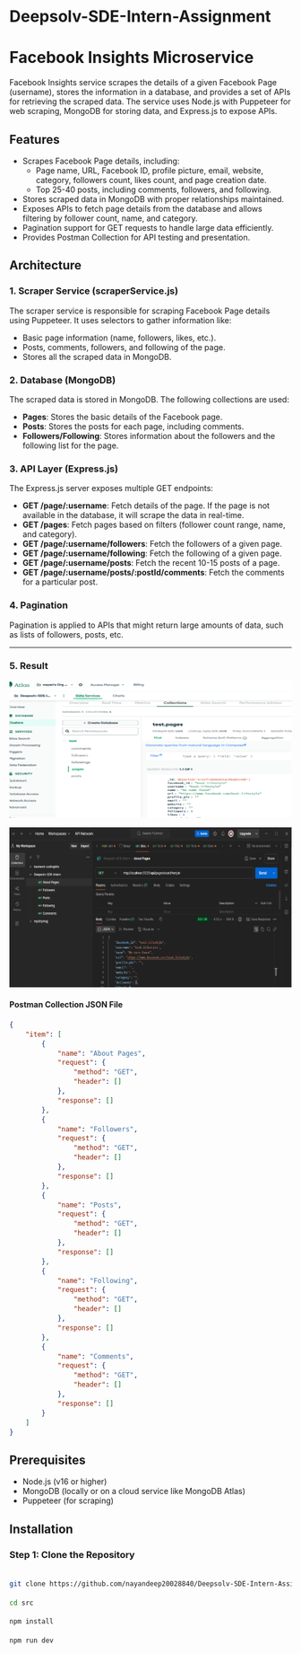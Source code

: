 # Deepsolv-SDE-Intern-Assignment

# Facebook Insights Microservice

Facebook Insights service scrapes the details of a given Facebook Page (username), stores the information in a database, and provides a set of APIs for retrieving the scraped data. The service uses Node.js with Puppeteer for web scraping, MongoDB for storing data, and Express.js to expose APIs.

## Features

- Scrapes Facebook Page details, including:
  - Page name, URL, Facebook ID, profile picture, email, website, category, followers count, likes count, and page creation date.
  - Top 25-40 posts, including comments, followers, and following.
- Stores scraped data in MongoDB with proper relationships maintained.
- Exposes APIs to fetch page details from the database and allows filtering by follower count, name, and category.
- Pagination support for GET requests to handle large data efficiently.
- Provides Postman Collection for API testing and presentation.

## Architecture

### 1. **Scraper Service (scraperService.js)**

The scraper service is responsible for scraping Facebook Page details using Puppeteer. It uses selectors to gather information like:
- Basic page information (name, followers, likes, etc.).
- Posts, comments, followers, and following of the page.
- Stores all the scraped data in MongoDB.

### 2. **Database (MongoDB)**

The scraped data is stored in MongoDB. The following collections are used:
- **Pages**: Stores the basic details of the Facebook page.
- **Posts**: Stores the posts for each page, including comments.
- **Followers/Following**: Stores information about the followers and the following list for the page.

### 3. **API Layer (Express.js)**

The Express.js server exposes multiple GET endpoints:
- **GET /page/:username**: Fetch details of the page. If the page is not available in the database, it will scrape the data in real-time.
- **GET /pages**: Fetch pages based on filters (follower count range, name, and category).
- **GET /page/:username/followers**: Fetch the followers of a given page.
- **GET /page/:username/following**: Fetch the following of a given page.
- **GET /page/:username/posts**: Fetch the recent 10-15 posts of a page.
- **GET /page/:username/posts/:postId/comments**: Fetch the comments for a particular post.

### 4. **Pagination**

Pagination is applied to APIs that might return large amounts of data, such as lists of followers, posts, etc.

---

### 5. **Result**

![alt text](image.png)

![alt text](image-1.png)


#### Postman Collection JSON File

```json
{
	"item": [
		{
			"name": "About Pages",
			"request": {
				"method": "GET",
				"header": []
			},
			"response": []
		},
		{
			"name": "Followers",
			"request": {
				"method": "GET",
				"header": []
			},
			"response": []
		},
		{
			"name": "Posts",
			"request": {
				"method": "GET",
				"header": []
			},
			"response": []
		},
		{
			"name": "Following",
			"request": {
				"method": "GET",
				"header": []
			},
			"response": []
		},
		{
			"name": "Comments",
			"request": {
				"method": "GET",
				"header": []
			},
			"response": []
		}
	]
}

```

## Prerequisites

- Node.js (v16 or higher)
- MongoDB (locally or on a cloud service like MongoDB Atlas)
- Puppeteer (for scraping)

## Installation

### Step 1: Clone the Repository

```bash

git clone https://github.com/nayandeep20028840/Deepsolv-SDE-Intern-Assignment

cd src

npm install

npm run dev

```


